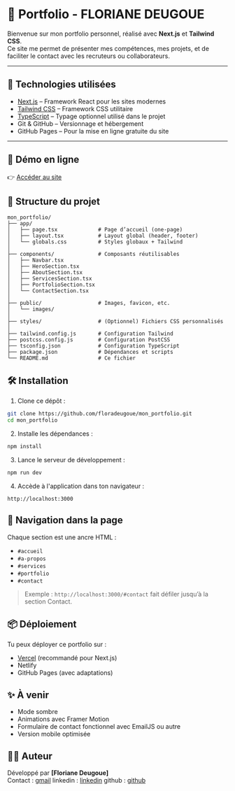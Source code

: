 # 💼 Portfolio - FLORIANE DEUGOUE

Bienvenue sur mon portfolio personnel, réalisé avec **Next.js** et **Tailwind CSS**.  
Ce site me permet de présenter mes compétences, mes projets, et de faciliter le contact avec les recruteurs ou collaborateurs.

---

## 🚀 Technologies utilisées

- [Next.js](https://nextjs.org/) – Framework React pour les sites modernes
- [Tailwind CSS](https://tailwindcss.com/) – Framework CSS utilitaire
- [TypeScript](https://www.typescriptlang.org/) – Typage optionnel utilisé dans le projet
- Git & GitHub – Versionnage et hébergement
- GitHub Pages – Pour la mise en ligne gratuite du site

---

## 🔗 Démo en ligne

👉 [Accéder au site](https://floradeugoue.github.io/mon_portfolio)

## 📁 Structure du projet

```
mon_portfolio/
├── app/
│   ├── page.tsx             # Page d’accueil (one-page)
│   ├── layout.tsx           # Layout global (header, footer)
│   └── globals.css          # Styles globaux + Tailwind
│
├── components/              # Composants réutilisables
│   ├── Navbar.tsx
│   ├── HeroSection.tsx
│   ├── AboutSection.tsx
│   ├── ServicesSection.tsx
│   ├── PortfolioSection.tsx
│   └── ContactSection.tsx
│
├── public/                  # Images, favicon, etc.
│   └── images/
│
├── styles/                  # (Optionnel) Fichiers CSS personnalisés
│
├── tailwind.config.js       # Configuration Tailwind
├── postcss.config.js        # Configuration PostCSS
├── tsconfig.json            # Configuration TypeScript
├── package.json             # Dépendances et scripts
└── README.md                # Ce fichier
```

## 🛠️ Installation

1. Clone ce dépôt :
```bash
git clone https://github.com/floradeugoue/mon_portfolio.git
cd mon_portfolio
```

2. Installe les dépendances :
```bash
npm install
```

3. Lance le serveur de développement :
```bash
npm run dev
```

4. Accède à l'application dans ton navigateur :
```
http://localhost:3000
```

## 🔗 Navigation dans la page

Chaque section est une ancre HTML :
- `#accueil`
- `#a-propos`
- `#services`
- `#portfolio`
- `#contact`

> Exemple : `http://localhost:3000/#contact` fait défiler jusqu’à la section Contact.

## 📦 Déploiement

Tu peux déployer ce portfolio sur :
- [Vercel](https://vercel.com) (recommandé pour Next.js)
- Netlify
- GitHub Pages (avec adaptations)

## ✨ À venir

- Mode sombre
- Animations avec Framer Motion
- Formulaire de contact fonctionnel avec EmailJS ou autre
- Version mobile optimisée

## 🧑‍💻 Auteur

Développé par **[Floriane Deugoue]**  
Contact : [gmail](mailto:makamenideugoue22@gmail.com)
linkedin : [linkedin](https://www.linkedin.com/in/deugoue-floriane)
github : [github](https://github.com/floradeugoue)
